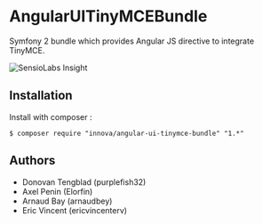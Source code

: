# AngularUITinyMCEBundle

Symfony 2 bundle which provides Angular JS directive to integrate TinyMCE.

![SensioLabs Insight][1]

## Installation

Install with composer :
	
	$ composer require "innova/angular-ui-tinymce-bundle" "1.*"

## Authors

* Donovan Tengblad (purplefish32)
* Axel Penin (Elorfin)
* Arnaud Bay (arnaudbey)
* Eric Vincent (ericvincenterv)

[1]: https://insight.sensiolabs.com/projects/63cc852b-3b9a-45ea-83f1-efe2884f5777/small.png
